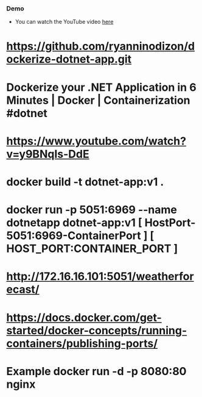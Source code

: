 ### Demo

- You can watch the YouTube video [here](https://youtu.be/y9BNqIs-DdE "here")

# https://github.com/ryanninodizon/dockerize-dotnet-app.git
# Dockerize your .NET Application in 6 Minutes | Docker | Containerization #dotnet
# https://www.youtube.com/watch?v=y9BNqIs-DdE

# docker build -t dotnet-app:v1 .
# docker run -p 5051:6969 --name dotnetapp dotnet-app:v1   [ HostPort-5051:6969-ContainerPort ] [ HOST_PORT:CONTAINER_PORT ]
# http://172.16.16.101:5051/weatherforecast/

# https://docs.docker.com/get-started/docker-concepts/running-containers/publishing-ports/
# Example docker run -d -p 8080:80 nginx
